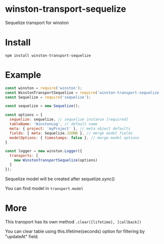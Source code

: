 # winston-transport-sequelize
Sequelize transport for winston

# Install 
`npm install winston-transport-sequelize`

# Example

```js
const winston = require('winston');
const WinstonTransportSequelize = require('winston-transport-sequelize');
const Sequelize = require('sequelize');

const sequelize = new Sequelize();

const options = {
  sequelize: sequelize, // sequelize instance [required]
  tableName: 'WinstonLog', // default name
  meta: { project: 'myProject' }, // meta object defaults
  fields: { meta: Sequelize.JSONB }, // merge model fields
  modelOptions: { timestamps: false }, // merge model options
}

const logger = new winston.Logger({
  transports: [
    new WinstonTransportSequelize(options)
  ]
});
```

Sequelize model will be created after sequelize.sync()

You can find model in `transport.model`

# More
This transport has its own method `.clear([lifetime], [callback])`

You can clear table using this.lifetime(seconds) option for filtering by "updateAt" field. 
